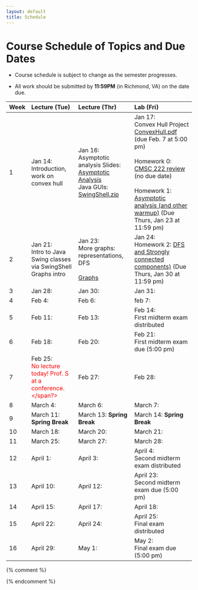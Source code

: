 ```yaml
---
layout: default
title: Schedule
---
```


# Course Schedule of Topics and Due Dates

* Course schedule is subject to change as the semester progresses. 

* All work should be submitted by **11:59PM** (in Richmond, VA) on the date due.

| Week | Lecture (Tue)                              | Lecture (Thr)                                 | Lab (Fri)                                        |
| :--- | :---                                       | :---                                          | :---                                                  |
| 1    | Jan 14:   <br />Introduction, work on convex hull<br />  | Jan 16: <br />Asymptotic analysis  Slides: [Asymptotic Analysis](lectures/AsymptoticAnalysis.pdf)<br /> Java GUIs: [SwingShell.zip](code/SwingShell.zip) <br />  | Jan 17: <br /> Convex Hull Project [ConvexHull.pdf](projects/ConvexHull.pdf) (due Feb. 7 at 5:00 pm) <br />  <br /> Homework 0: [CMSC 222 review](homeworks/homework0.md) (no due date) <br /> <br /> Homework 1: [Asymptotic analysis (and other warmup)](homeworks/homework1.md) (Due Thurs, Jan 23 at 11:59 pm) <br />|
| 2    | Jan 21:  <br /> Intro to Java Swing classes via SwingShell <br /> Graphs intro <br />| Jan 23: <br /> More graphs: representations, DFS<br /> <br /> [Graphs](lectures/Graph_misc_2025.pdf)<br /> | Jan 24: <br /> Homework 2: [DFS and Strongly connected components)](homeworks/homework2.md) (Due Thurs, Jan 30 at 11:59 pm) <br />  |
| 3    | Jan 28:      | Jan 30:     | Jan 31:  |
| 4    | Feb 4:  | Feb 6:  | feb 7:   |
| 5    | Feb 11:    | Feb 13:   | Feb 14: <br /> First midterm exam distributed <br />  |
| 6    | Feb 18: | Feb 20:  | Feb 21: <br />First midterm exam due (5:00 pm) <br />  |
| 7    | Feb 25: <br /><span style="color:red">No lecture today! Prof. S at a conference.</span?><bf /> | Feb 27:   | Feb 28:    |
| 8    | March 4:  | March 6:  | March 7:  |
| 9    | March 11: **Spring Break**  | March 13: **Spring Break**   | March 14:   **Spring Break**   |
| 10   | March 18:     | March 20: | March 21:    |
| 11   | March 25: | March 27: | March 28:  |
| 12   | April 1:    | April 3:  | April 4:   <br /> Second midterm exam distributed <br />   |
| 13   | April 10: | April 12:  | April 23:   <br /> Second midterm exam due (5:00 pm) <br />  |
| 14   | April 15:  | April 17:  | April 18: |
| 15   | April 22:  | April 24:  | April 25:   <br /> Final exam distributed <br />    |
| 16   | April 29:    |    May 1:   | May 2: <br /> Final exam due (5:00 pm) <br /> |
{% comment %}             

{% endcomment %}










